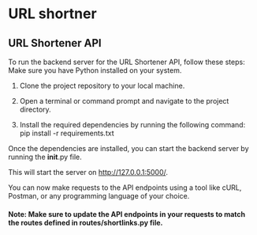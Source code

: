 # URL shortner

## URL Shortener API

To run the backend server for the URL Shortener API, follow these steps:
Make sure you have Python installed on your system.

1. Clone the project repository to your local machine.

2. Open a terminal or command prompt and navigate to the project directory.

3. Install the required dependencies by running the following command:
pip install -r requirements.txt

Once the dependencies are installed, you can start the backend server by running the __init__.py file.

This will start the server on http://127.0.0.1:5000/.

You can now make requests to the API endpoints using a tool like cURL, Postman, or any programming language of your choice.

#### Note: Make sure to update the API endpoints in your requests to match the routes defined in routes/shortlinks.py file.
